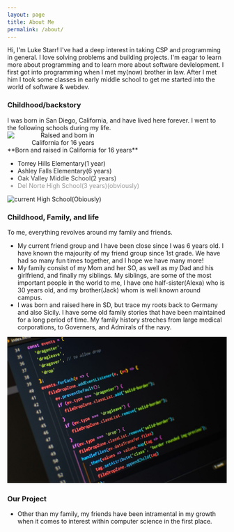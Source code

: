 ```yaml
---
layout: page
title: About Me
permalink: /about/
---
```


Hi, I'm Luke Starr! I've had a deep interest in taking CSP and programming in general. I love solving problems and building projects. I'm eagar to learn more about programming and to learn more about software devlelopment. I first got into programming when I met my(now) brother in law. After I met him I took some classes in early middle school to get me started into the world of software & webdev.

<h3> Childhood/backstory</h3>
I was born in San Diego, California, and have lived here forever. I went to the following schools during my life.
<div style="text-align: right;">
  <img src="https://m.media-amazon.com/images/I/71MqOPGbsmL._AC_UF894,1000_QL80_.jpg" 
  alt="Raised and born in California for 16 years" 
  width="200px"
  style="margin-right: auto; margin-left auto; display: block;" />
</div>
**Born and raised in California for 16 years**
<ul class="fade-in-list">
  <li> Torrey Hills Elementary(1 year)</li>
  <li>Ashley Falls Elementary(6 years)</li>
  <li>Oak Valley Middle School(2 years)</li>
    
  <li>Del Norte High School(3 years)(obviously)</li>
</ul>
<div style= "text-align: left;">
  <img src="https://imagescdn.homes.com/i2/yFsTnVACciV389M_j_6s-mAyUjGVGi3q9ICiCNWLpG8/111/del-norte-high-school-san-diego-ca-7-schoolphoto.jpg?p=1"
  alt= "current High School(Obiously)"
  width ="200px"
  style="margin-left: auto; margin-left auto; display: block:" />
</div>
<style>
.fade-in-list li {
  opacity: 0;
  animation: fadeIn 2s forwards;
  animation-delay: calc(var(--i) * 0.5s);
}

.fade-in-list li:nth-child(1) { --i: 0; }
.fade-in-list li:nth-child(2) { --i: 1; }
.fade-in-list li:nth-child(3) { --i: 2; }
.fade-in-list li:nth-child(4) { --i: 3; }@keyframes fadeIn {
  to {
    opacity: 1;
  }
}
</style>
<h3>Childhood, Family, and life</h3>

To me, everything revolves around my family and friends.
* My current friend group and I have been close since I was 6 years old. I have known the majourity of my friend group since 1st grade. We have had so many fun times together, and I hope we have many more!
* My family consist of my Mom and her SO, as well as my Dad and his girlfriend, and finally my siblings. My siblings, are some of the most important people in the world to me, I have one half-sister(Alexa) who is 30 years old, and my brother(Jack) whom is well known around campus.
* I was born and raised here in SD, but trace my roots back to Germany and also Sicily. I have some old family stories that have been maintained for a long period of time. My family history streches from large medical corporations, to Governers, and Admirals of the navy.

![](../images/portfolioimg/codeimg.jpg)
<h3> Our Project</h3>

* Other than my family, my friends have been intramental in my growth when it comes to interest within computer science in the first place. 

<script src="https://utteranc.es/client.js"
        repo="studentcsp/Tactical007"
        issue-term="title"
        label="blogpost-comment"
        theme="github-light"
        crossorigin="anonymous"
        async>
</script>